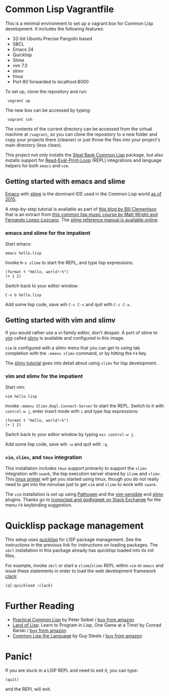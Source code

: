 Common Lisp Vagrantfile
======

This is a minimal environment to set up a vagrant box for Common Lisp
development.  It includes the following features:
* 32-bit Ubuntu Precise Pangolin based
* SBCL
* Emacs 24
* Quicklisp
* Slime
* vim 7.3
* slimv
* tmux
* Port 80 forwarded to localhost:8000

To set up, clone the repository and run:

     vagrant up

The new box can be accessed by typing:

     vagrant ssh

The contents of the current directory can be accessed from the virtual
machine at `/vagrant`, so you can clone the repository to a new folder
and copy your projects there (cleaner) or just throw the files into
your project's main directory (less clean).

This project not only installs the 
[Steel Bank Common Lisp](http://www.sbcl.org/) package,
but also installs support for 
[Read-Eval-Print-Loop](https://en.wikipedia.org/wiki/Read%E2%80%93eval%E2%80%93print_loop) 
(REPL) integrations and language helpers for both `emacs` and `vim`.

Getting started with emacs and slime
----
[Emacs](https://www.gnu.org/software/emacs/) with [slime](https://common-lisp.net/project/slime/)
is the dominant IDE used in the Common Lisp world 
[as of 2015](http://eudoxia.me/article/common-lisp-sotu-2015/).

A step-by-step tutorial is available as part of 
[this blog by Bill Clementson](https://web.archive.org/web/20130718152035/http://bc.tech.coop/blog/050501.html) 
that is an extract from 
[this common lisp music course by Matt Wright and Fernando Lopez-Lezcano](https://web.archive.org/web/20061208063908/http://ccrma.stanford.edu/courses/220b/intro/220b-environment-tutorial.html). 
The [slime reference manual is available online](https://common-lisp.net/project/slime/doc/html/index.html#Top).

### emacs and slime for the impatient

Start emacs:

    emacs hello.lisp

Invoke `M-x slime` to start the REPL, and type lisp expressions: 

    (format t "Hello, world!~%")
    (+ 1 2)

Switch back to your editor window:

    C-x b hello.lisp

Add some lisp code, save wih `C-c C-s` and quit with `C-c C-x`.

Getting started with vim and slimv
----
If you would rather use a vi-family editor, don't despair. A port of 
slime to [vim](http://www.vim.org/) called 
[slimv](https://github.com/kovisoft/slimv) 
is available and configured in this image. 

`vim` is configured with a slimv menu that you can get to using tab 
completion with the `:emenu slimv` command, or by hitting the `F4` key. 

The [slimv tutorial](http://kovisoft.bitbucket.org/tutorial.html)
goes into detail about using `slimv` for lisp development.

### vim and slimv for the impatient

Start vim:

    vim hello.lisp

Invoke `:emenu Slimv.Repl.Connect-Server` to start the REPL. Switch to it with `control-w j`, enter insert mode with `i` and type lisp expressions: 

    (format t "Hello, world!~%")
    (+ 1 2)

Switch back to your editor window by typing `esc control-w j`.

Add some lisp code, save wih `:w` and quit with `:q`.

### `vim`, `slimv`, and `tmux` integration
This installation includes `tmux` support primarily to support the
`slimv` integration with `swank`, the lisp execution server shared by
`slime` and `slimv`. 
This [tmux primer](https://danielmiessler.com/study/tmux/)
will get you started using tmux, though you do not really need to get 
into the minutiae just to get `vim` and `slime` to work with `swank`.

The `vim` installation is set up using 
[Pathogen](https://github.com/tpope/vim-pathogen) and the 
[vim-sensible](https://github.com/tpope/vim-sensible) and 
[slimv](https://github.com/kovisoft/slimv) plugins. 
Thanks go to [iconoclast and godlygeek on Stack Exchange](http://unix.stackexchange.com/a/57911) for the menu `F4` keybinding suggestion.

Quicklisp package management
====
This setup uses [quicklisp](https://www.quicklisp.org/beta/) for LISP
package management. See the instructions in the previous link for instructions
on loading packages. The `sbcl` installation in this package already has
quicklisp loaded into its init files. 

For example, invoke `sbcl` or start a `slime`/`slimv` REPL within `vim` or
`emacs` and issue these statements in order to load the web development
framework [clack](http://clacklisp.org/):

    (ql:quickload :clack)

Further Reading
====

* [Practical Common Lisp](http://www.gigamonkeys.com/book/) 
  by Peter Seibel / 
  [buy from amazon](http://www.amazon.com/Practical-Common-Lisp-Peter-Seibel/dp/1590592395)
* [Land of Lisp](http://landoflisp.com/): Learn to Program in Lisp, 
  One Game at a Time! by Conrad Barski / 
  [buy from amazon](http://www.amazon.com/Land-Lisp-Learn-Program-Game/dp/1593272812)
* [Common Lisp the Language](https://www.cs.cmu.edu/Groups/AI/html/cltl/cltl2.html)
  by Guy Steele / [buy from amazon](http://www.amazon.com/Common-LISP-Language-Second-Edition/dp/1555580416)

Panic!
====
If you are stuck in a LISP REPL and need to exit it, you can type:

    (quit)

and the REPL will exit.
    
